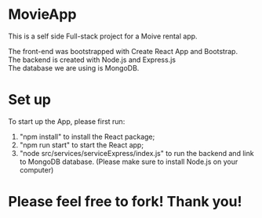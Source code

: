 # MovieApp
This is a self side Full-stack project for a Moive rental app.

The front-end was bootstrapped with Create React App and Bootstrap.   
The backend is created with Node.js and Express.js    
The database we are using is MongoDB.   

# Set up
To start up the App, please first run:    
1. "npm install" to install the React package;     
2. "npm run start" to start the React app;    
3. "node src/services/serviceExpress/index.js" to run the backend and link to MongoDB database. (Please make sure to install Node.js on your computer)    

# Please feel free to fork! Thank you!
